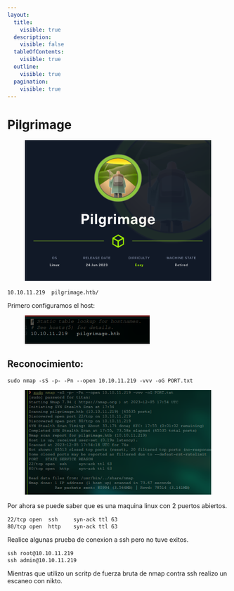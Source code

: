 ```yaml
---
layout:
  title:
    visible: true
  description:
    visible: false
  tableOfContents:
    visible: true
  outline:
    visible: true
  pagination:
    visible: true
---
```


# Pilgrimage



<figure><img src="../../../.gitbook/assets/Pilgrimage.png" alt=""><figcaption></figcaption></figure>

```
10.10.11.219  pilgrimage.htb/
```

Primero configuramos el host:

<figure><img src="../../../.gitbook/assets/HostR.png" alt=""><figcaption></figcaption></figure>

## Reconocimiento:

```
sudo nmap -sS -p- -Pn --open 10.10.11.219 -vvv -oG PORT.txt
```

<figure><img src="../../../.gitbook/assets/Nmap.png" alt=""><figcaption></figcaption></figure>

Por ahora se puede saber que es una maquina linux con 2 puertos abiertos.

```
22/tcp open  ssh     syn-ack ttl 63
80/tcp open  http    syn-ack ttl 63
```

Realice algunas prueba de conexion a ssh pero no tuve exitos.

```
ssh root@10.10.11.219
ssh admin@10.10.11.219
```

Mientras que utilizo un scritp de fuerza bruta de nmap contra ssh realizo un escaneo con nikto.

